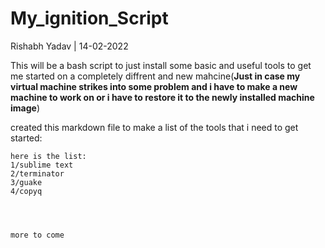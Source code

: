 # My_ignition_Script

Rishabh Yadav | 14-02-2022

This will be a bash script to just install some basic and useful tools to get me started on a completely diffrent and new mahcine(**Just in case my virtual machine strikes into some problem and i have to make a new machine to work on or i have to restore it to the newly installed machine image**)
   
created this markdown file to make a list of the tools that i need to get started:
```
here is the list: 
1/sublime text 
2/terminator
3/guake
4/copyq




more to come 
```